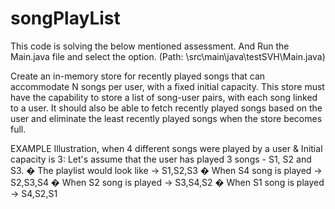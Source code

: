 # songPlayList
This code is solving the below mentioned assessment.
And Run the Main.java file and select the option.
(Path: \src\main\java\testSVH\Main.java)

Create an in-memory store for recently played songs that can accommodate N songs per user, with a fixed initial capacity. This store must have the capability to store a list of song-user pairs, with each song linked to a user. It should also be able to fetch recently played songs based on the user and eliminate the least recently played songs when the store becomes full.

EXAMPLE
Illustration, when 4 different songs were played by a user & Initial capacity is 3: 
Let's assume that the user has played 3 songs - S1, S2 and S3.
�	The playlist would look like -> S1,S2,S3
�	When S4 song is played -> S2,S3,S4 
�	When S2 song is played -> S3,S4,S2 
�	When S1 song is played -> S4,S2,S1

